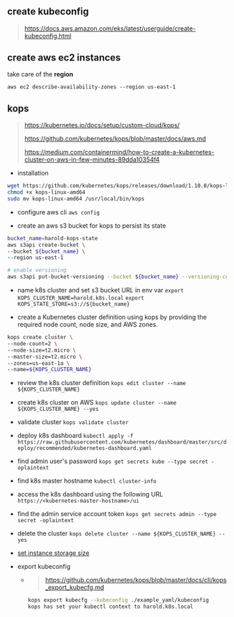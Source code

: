 #

## create kubeconfig

> https://docs.aws.amazon.com/eks/latest/userguide/create-kubeconfig.html

## create aws ec2 instances

take care of the **region**

`aws ec2 describe-availability-zones --region us-east-1`

## kops

> https://kubernetes.io/docs/setup/custom-cloud/kops/
>
> https://github.com/kubernetes/kops/blob/master/docs/aws.md
>
> https://medium.com/containermind/how-to-create-a-kubernetes-cluster-on-aws-in-few-minutes-89dda10354f4

* installation

```bash
wget https://github.com/kubernetes/kops/releases/download/1.10.0/kops-linux-amd64
chmod +x kops-linux-amd64
sudo mv kops-linux-amd64 /usr/local/bin/kops
```

* configure aws cli
  `aws config`

* create an aws s3 bucket for kops to persist its state

```bash
bucket_name=harold-kops-state
aws s3api create-bucket \
--bucket ${bucket_name} \
--region us-east-1

# enable versioning
aws s3api put-bucket-versioning --bucket ${bucket_name} --versioning-configuration Status=Enabled
```

* name k8s cluster and set s3 bucket URL in env var
    `export KOPS_CLUSTER_NAME=harold.k8s.local`
    `export KOPS_STATE_STORE=s3://${bucket_name}`

* create a Kubernetes cluster definition using kops by providing the required node count, node size, and AWS zones.

```bash
kops create cluster \
--node-count=2 \
--node-size=t2.micro \
--master-size=t2.micro \
--zones=us-east-1a \
--name=${KOPS_CLUSTER_NAME}
```

* review the k8s cluster definition
    `kops edit cluster --name ${KOPS_CLUSTER_NAME}`

* create k8s cluster on AWS
    `kops update cluster --name ${KOPS_CLUSTER_NAME} --yes`

* validate cluster
    `kops validate cluster`

* deploy k8s dashboard
    `kubectl apply -f https://raw.githubusercontent.com/kubernetes/dashboard/master/src/deploy/recommended/kubernetes-dashboard.yaml`

* find admin user's password
    `kops get secrets kube --type secret -oplaintext`

* find k8s master hostname
    `kubectl cluster-info`

* access the k8s dashboard using the following URL
    `https://<kubernetes-master-hostname>/ui`

* find the admin service account token
    `kops get secrets admin --type secret -oplaintext`

* delete the cluster
    `kops delete cluster --name ${KOPS_CLUSTER_NAME} --yes`

* [set instance storage size](https://github.com/kubernetes/kops/blob/master/docs/instance_groups.md)

* export kubeconfig
  * > https://github.com/kubernetes/kops/blob/master/docs/cli/kops_export_kubecfg.md

    ```bash
    kops export kubecfg --kubeconfig ./example_yaml/kubeconfig
    kops has set your kubectl context to harold.k8s.local
    ```
